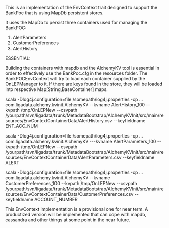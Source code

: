This is an implementation of the EnvContext trait designed to support the BankPoc that is using MapDb persistent stores.

It uses the MapDb to persist three containers used for managing the BankPOC:

1) AlertParameters
2) CustomerPreferences
3) AlertHistory


ESSENTIAL:

Building the containers with mapdb and the AlchemyKV tool is essential in order to effectively use the BankPoc.cfg in the resources folder.  The BankPOCEnvContext will try to load each container supplied by the OnLEPManager to it.  If there are keys found in the store, they will be loaded into respective Map[String,BaseContainer] maps.

scala -Dlog4j.configuration=file:/somepath/log4j.properties -cp ... com.ligadata.alchemy.kvinit.AlchemyKV --kvname AlertHistory_100 --kvpath /tmp/OnLEPNew --csvpath /yourpath/svn/ligadata/trunk/MetadataBootstrap/AlchemyKVInit/src/main/resources/EnvContextContainerData/AlertHistory.csv  --keyfieldname ENT_ACC_NUM

scala -Dlog4j.configuration=file:/somepath/log4j.properties -cp ... com.ligadata.alchemy.kvinit.AlchemyKV ---kvname AlertParameters_100 --kvpath /tmp/OnLEPNew --csvpath /yourpath/svn/ligadata/trunk/MetadataBootstrap/AlchemyKVInit/src/main/resources/EnvContextContainerData/AlertParameters.csv  --keyfieldname ALERT

scala -Dlog4j.configuration=file:/somepath/log4j.properties -cp ... com.ligadata.alchemy.kvinit.AlchemyKV --kvname CustomerPreferences_100 --kvpath /tmp/OnLEPNew --csvpath /yourpath/svn/ligadata/trunk/MetadataBootstrap/AlchemyKVInit/src/main/resources/EnvContextContainerData/CustomerPreferences.csv  --keyfieldname ACCOUNT_NUMBER

This EnvContext implementation is a provisional one for near term.  A productized version will be implemented that can cope with mapdb, cassandra and other things at some point in the near future.